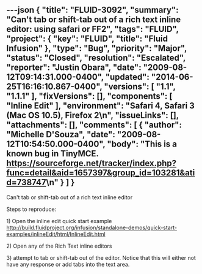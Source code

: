 ---json
{
  "title": "FLUID-3092",
  "summary": "Can't tab or shift-tab out of a rich text inline editor: using safari or FF2",
  "tags": "FLUID",
  "project": {
    "key": "FLUID",
    "title": "Fluid Infusion"
  },
  "type": "Bug",
  "priority": "Major",
  "status": "Closed",
  "resolution": "Escalated",
  "reporter": "Justin Obara",
  "date": "2009-08-12T09:14:31.000-0400",
  "updated": "2014-06-25T16:16:10.867-0400",
  "versions": [
    "1.1",
    "1.1.1"
  ],
  "fixVersions": [],
  "components": [
    "Inline Edit"
  ],
  "environment": "Safari 4, Safari 3 (Mac OS 10.5), Firefox 2\n",
  "issueLinks": [],
  "attachments": [],
  "comments": [
    {
      "author": "Michelle D'Souza",
      "date": "2009-08-12T10:54:50.000-0400",
      "body": "This is a known bug in TinyMCE. <https://sourceforge.net/tracker/index.php?func=detail&aid=1657397&group_id=103281&atid=738747>\n"
    }
  ]
}
---
Can't tab or shift-tab out of a rich text inline editor

Steps to reproduce:

1\) Open the inline edit quick start example\
<http://build.fluidproject.org/infusion/standalone-demos/quick-start-examples/inlineEdit/html/InlineEdit.html>

2\) Open any of the Rich Text inline editors

3\) attempt to tab or shift-tab out of the editor. Notice that this will either not have any response or add tabs into the text area.

        